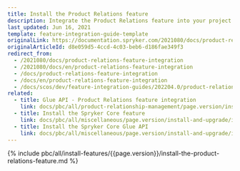 ```yaml
---
title: Install the Product Relations feature
description: Integrate the Product Relations feature into your project.
last_updated: Jun 16, 2021
template: feature-integration-guide-template
originalLink: https://documentation.spryker.com/2021080/docs/product-relations-feature-integration
originalArticleId: d8e059d5-4ccd-4c03-beb6-d186fae349f3
redirect_from:
  - /2021080/docs/product-relations-feature-integration
  - /2021080/docs/en/product-relations-feature-integration
  - /docs/product-relations-feature-integration
  - /docs/en/product-relations-feature-integration
  - /docs/scos/dev/feature-integration-guides/202204.0/product-relations-feature-integration.html
related:
  - title: Glue API - Product Relations feature integration
    link: docs/pbc/all/product-relationship-management/page.version/install-and-upgrade/install-the-product-relations-glue-api.html
  - title: Install the Spryker Core feature
    link: docs/pbc/all/miscellaneous/page.version/install-and-upgrade/install-features/install-the-spryker-core-feature.html
  - title: Install the Spryker Core Glue API
    link: docs/pbc/all/miscellaneous/page.version/install-and-upgrade/install-glue-api/install-the-spryker-core-glue-api.html
---
```

{% include pbc/all/install-features/{{page.version}}/install-the-product-relations-feature.md %} <!-- To edit, see /_includes/pbc/all/install-features/202204.0/install-the-product-relations-feature.md -->
